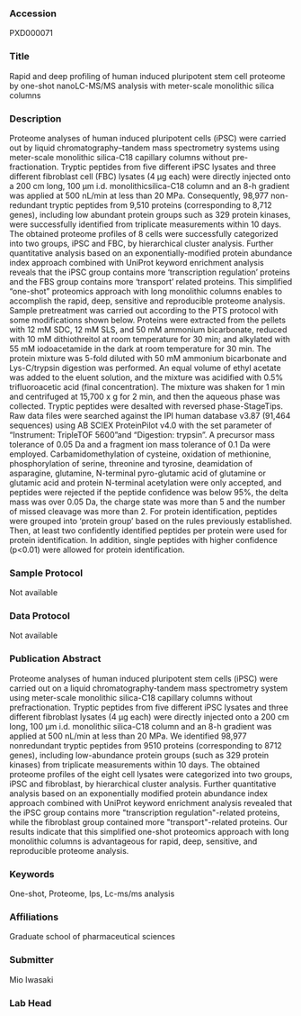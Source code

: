 ### Accession
PXD000071

### Title
Rapid and deep profiling of human induced pluripotent stem cell proteome by one-shot nanoLC-MS/MS analysis with meter-scale monolithic silica columns

### Description
Proteome analyses of human induced pluripotent cells (iPSC) were carried out by liquid chromatography–tandem mass spectrometry systems using meter-scale monolithic silica-C18 capillary columns without pre-fractionation. Tryptic peptides from five different iPSC lysates and three different fibroblast cell (FBC) lysates (4 μg each) were directly injected onto a 200 cm long, 100 μm i.d. monolithicsilica-C18 column and an 8-h gradient was applied at 500 nL/min at less than 20 MPa. Consequently, 98,977 non-redundant tryptic peptides from 9,510 proteins (corresponding to 8,712 genes), including low abundant protein groups such as 329 protein kinases, were successfully identified from triplicate measurements within 10 days. The obtained proteome profiles of 8 cells were successfully categorized into two groups, iPSC and FBC, by hierarchical cluster analysis. Further quantitative analysis based on an exponentially-modified protein abundance index approach combined with UniProt keyword enrichment analysis reveals that the iPSC group contains more ‘transcription regulation’ proteins and the FBS group contains more ‘transport’ related proteins. This simplified “one-shot” proteomics approach with long monolithic columns enables to accomplish the rapid, deep, sensitive and reproducible proteome analysis. Sample pretreatment was carried out according to the PTS protocol with some modifications shown below. Proteins were extracted from the pellets with 12 mM SDC, 12 mM SLS, and 50 mM ammonium bicarbonate, reduced with 10 mM dithiothreitol at room temperature for 30 min; and alkylated with 55 mM iodoacetamide in the dark at room temperature for 30 min. The protein mixture was 5-fold diluted with 50 mM ammonium bicarbonate and Lys-C/trypsin digestion was performed. An equal volume of ethyl acetate was added to the eluent solution, and the mixture was acidified with 0.5% trifluoroacetic acid (final concentration). The mixture was shaken for 1 min and centrifuged at 15,700 x g for 2 min, and then the aqueous phase was collected. Tryptic peptides were desalted with reversed phase-StageTips. Raw data files were searched against the IPI human database v3.87 (91,464 sequences) using AB SCIEX ProteinPilot v4.0 with the set parameter of “Instrument: TripleTOF 5600”and “Digestion: trypsin”. A precursor mass tolerance of 0.05 Da and a fragment ion mass tolerance of 0.1 Da were employed. Carbamidomethylation of cysteine, oxidation of methionine, phosphorylation of serine, threonine and tyrosine, deamidation of asparagine, glutamine, N-terminal pyro-glutamic acid of glutamine or glutamic acid and protein N-terminal acetylation were only accepted, and peptides were rejected if the peptide confidence was below 95%, the delta mass was over 0.05 Da, the charge state was more than 5 and the number of missed cleavage was more than 2. For protein identification, peptides were grouped into ‘protein group’ based on the rules previously established. Then, at least two confidently identified peptides per protein were used for protein identification. In addition, single peptides with higher confidence (p<0.01) were allowed for protein identification.

### Sample Protocol
Not available

### Data Protocol
Not available

### Publication Abstract
Proteome analyses of human induced pluripotent stem cells (iPSC) were carried out on a liquid chromatography-tandem mass spectrometry system using meter-scale monolithic silica-C18 capillary columns without prefractionation. Tryptic peptides from five different iPSC lysates and three different fibroblast lysates (4 &#x3bc;g each) were directly injected onto a 200 cm long, 100 &#x3bc;m i.d. monolithic silica-C18 column and an 8-h gradient was applied at 500 nL/min at less than 20 MPa. We identified 98,977 nonredundant tryptic peptides from 9510 proteins (corresponding to 8712 genes), including low-abundance protein groups (such as 329 protein kinases) from triplicate measurements within 10 days. The obtained proteome profiles of the eight cell lysates were categorized into two groups, iPSC and fibroblast, by hierarchical cluster analysis. Further quantitative analysis based on an exponentially modified protein abundance index approach combined with UniProt keyword enrichment analysis revealed that the iPSC group contains more "transcription regulation"-related proteins, while the fibroblast group contained more "transport"-related proteins. Our results indicate that this simplified one-shot proteomics approach with long monolithic columns is advantageous for rapid, deep, sensitive, and reproducible proteome analysis.

### Keywords
One-shot, Proteome, Ips, Lc-ms/ms analysis

### Affiliations
Graduate school of pharmaceutical sciences

### Submitter
Mio Iwasaki

### Lab Head



